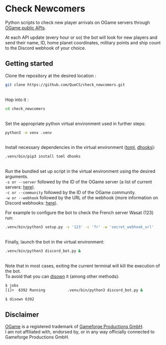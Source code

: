 # Check Newcomers

Python scripts to check new player arrivals on OGame servers through [OGame public APIs](https://forum.origin.ogame.gameforge.com/forum/thread/44-ogame-api/).

At each API update (every hour or so) the bot will look for new players and send their name, ID, home planet coordinates, military points and ship count to the Discord webhook of your choice.


## Getting started

Clone the repository at the desired location :
```bash
git clone https://github.com/QueCS/check_newcomers.git
```
\
Hop into it :
```bash
cd check_newcomers
```
\
Set the appropriate python virtual environment used in further steps:
```bash
python3 -m venv .venv
```
\
Install necessary dependencies in the virtual environment ([toml](https://pypi.org/project/toml/), [dhooks](https://pypi.org/project/dhooks/)):
```bash
.venv/bin/pip3 install toml dhooks
```
\
Run the bundled set up script in the virtual environment using the desired arguments.\
`-s or --server` followed by the ID of the OGame server (a list of current servers: [here](https://lobby.ogame.gameforge.com/api/servers)).\
`-c or --community` followed by the ID of the OGame community.\
`-w or --webhook` followed by the URL of the webhook (more information on Discord webhooks: [here](https://support.discord.com/hc/en-us/articles/228383668-Intro-to-Webhooks)).

For example to configure the bot to check the French server Wasat (123) run:
```bash
.venv/bin/python3 setup.py -s '123' -c 'fr' -w 'secret_webhook_url'
```
\
Finally, launch the bot in the virtual environment:
```bash
.venv/bin/python3 discord_bot.py &
```
\
Note that in most cases, exiting the current terminal will kill the execution of the bot.\
To avoid that you can [disown](https://linuxcommand.org/lc3_man_pages/disownh.html) it (among other methods):
```bash
$ jobs
[1]+  6392 Running          .venv/bin/python3 discord_bot.py &

$ disown 6392
```


## Disclaimer

[OGame](https://gameforge.com/play/ogame) is a registered trademark of [Gameforge Productions GmbH](https://gameforge.com).\
I am not affiliated with, endorsed by, or in any way officially connected to Gameforge Productions GmbH.
